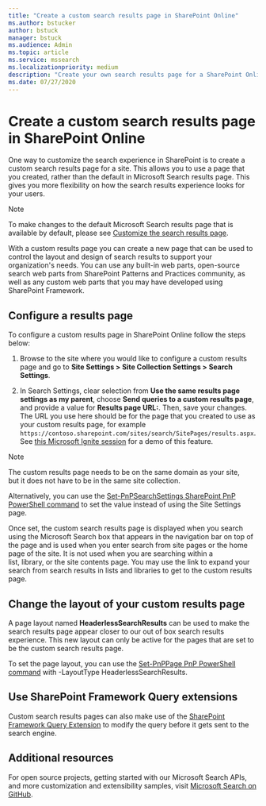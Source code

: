 ```yaml
---
title: "Create a custom search results page in SharePoint Online"
ms.author: bstucker
author: bstuck
manager: bstuck
ms.audience: Admin
ms.topic: article
ms.service: mssearch
ms.localizationpriority: medium
description: "Create your own search results page for a SharePoint Online site"
ms.date: 07/27/2020
---
```


# Create a custom search results page in SharePoint Online

One way to customize the search experience in SharePoint is to create a custom search results page for a site. This allows you to use a page that you created, rather than the default in Microsoft Search results page. This gives you more flexibility on how the search results experience looks for your users.

>[!NOTE]
> To make changes to the default Microsoft Search results page that is
available by default, please see [Customize the search results page](customize-search-page.md).

With a custom results page you can create a new page that can be used to control the layout and design of search results to support your organization's needs. You can use any built-in web parts, open-source search web parts from SharePoint Patterns and Practices community, as well as any custom web parts that you may have developed using SharePoint Framework.

## Configure a results page

To configure a custom results page in SharePoint Online follow the steps below:

1. Browse to the site where you would like to configure a custom results page and go to **Site Settings > Site Collection Settings > Search Settings**.

2. In Search Settings, clear selection from **Use the same results page settings as my parent**, choose **Send queries to a custom results page**, and provide a value for **Results page URL:**. Then, save your changes. The URL you use here should be for the page that you created to use as your custom results page, for example `https://contoso.sharepoint.com/sites/search/SitePages/results.aspx`. See [this Microsoft Ignite session](https://youtu.be/jKpIDBalLW0?t=1508) for a demo of this feature.

>[!NOTE]
> The custom results page needs to be on the same domain as your site, but it does not have to be in the same site collection.  

Alternatively, you can use the [Set-PnPSearchSettings SharePoint PnP PowerShell command](https://pnp.github.io/powershell/cmdlets/Set-PnPSearchSettings.html) to set the value instead of using the Site Settings page.

Once set, the custom search results page is displayed when you search using the Microsoft Search box that appears in the navigation bar on top of the page and is used when you enter search from site pages or the home page of the site. It is not used when you are searching within a list, library, or the site contents page. You may use the link to expand your search from search results in lists and libraries to get to the custom results page.

## Change the layout of your custom results page

A page layout named **HeaderlessSearchResults** can be used to make the search results page appear closer to our out of box search results experience. This new layout can only be active for the pages that are set to be the custom search results page.

To set the page layout, you can use the [Set-PnPPage PnP PowerShell
command](https://pnp.github.io/powershell/cmdlets/Set-PnPPage.html) with -LayoutType HeaderlessSearchResults.

## Use SharePoint Framework Query extensions

Custom search results pages can also make use of the [SharePoint Framework Query Extension](/sharepoint/dev/spfx/building-search-extensions) to modify the query before it gets sent to the search engine.

## Additional resources

For open source projects, getting started with our Microsoft Search
APIs, and more customization and extensibility samples, visit [Microsoft
Search on GitHub](https://github.com/microsoft-search).
